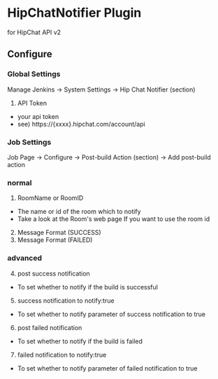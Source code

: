 # HipChatNotifier Plugin

for HipChat API v2

## Configure

### Global Settings

Manage Jenkins -> System Settings -> Hip Chat Notifier (section)

1. API Token
  - your api token
  - see) https://{xxxx}.hipchat.com/account/api

### Job Settings

Job Page -> Configure -> Post-build Action (section) -> Add post-build action

### normal

1. RoomName or RoomID
  - The name or id of the room which to notify
  - Take a look at the Room's web page If you want to use the room id
2. Message Format (SUCCESS)
3. Message Format (FAILED)

### advanced

4. post success notification
  - To set whether to notify if the build is successful
5. success notification to notify:true
  - To set whether to notify parameter of success notification to true
6. post failed notification
  - To set whether to notify if the build is failed
7. failed notification to notify:true
  - To set whether to notify parameter of failed notification to true